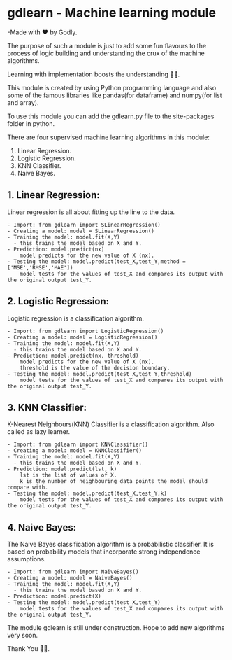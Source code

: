 # gdlearn - Machine learning module
-Made with ❤️ by Godly.

The purpose of such a module is just to add some fun flavours to the process of logic building and understanding the crux of the machine algorithms.

Learning with implementation boosts the understanding 💯💯.

This module is created by using Python programming language and also some of the famous libraries like pandas(for dataframe) and numpy(for list and array).

To use this module you can add the gdlearn.py file to the site-packages folder in python.

There are four supervised machine learning algorithms in this module:
  1. Linear Regression.
  2. Logistic Regression.
  3. KNN Classifier.
  4. Naive Bayes.
  
## 1. Linear Regression:

Linear regression is all about fitting up the line to the data.

    - Import: from gdlearn import SLinearRegression()
    - Creating a model: model = SLinearRegression()
    - Training the model: model.fit(X,Y)
      - this trains the model based on X and Y.
    - Prediction: model.predict(nx)
        model predicts for the new value of X (nx).
    - Testing the model: model.predict(test_X,test_Y,method = ['MSE','RMSE','MAE'])
        model tests for the values of test_X and compares its output with the original output test_Y.
  
## 2. Logistic Regression:

Logistic regression is a classification algorithm.

    - Import: from gdlearn import LogisticRegression()
    - Creating a model: model = LogisticRegression()
    - Training the model: model.fit(X,Y)
      - this trains the model based on X and Y.
    - Prediction: model.predict(nx, threshold)
        model predicts for the new value of X (nx).
        threshold is the value of the decision boundary.
    - Testing the model: model.predict(test_X,test_Y,threshold)
        model tests for the values of test_X and compares its output with the original output test_Y.
        
## 3. KNN Classifier:

K-Nearest Neighbours(KNN) Classifier is a classification algorithm. Also called as lazy learner.

    - Import: from gdlearn import KNNClassifier()
    - Creating a model: model = KNNClassifier()
    - Training the model: model.fit(X,Y)
      - this trains the model based on X and Y.
    - Prediction: model.predict(lst, k)
        lst is the list of values of X.
        k is the number of neighbouring data points the model should compare with.
    - Testing the model: model.predict(test_X,test_Y,k)
        model tests for the values of test_X and compares its output with the original output test_Y.

## 4. Naive Bayes:

The Naive Bayes classification algorithm is a probabilistic classifier. 
It is based on probability models that incorporate strong independence assumptions.

    - Import: from gdlearn import NaiveBayes()
    - Creating a model: model = NaiveBayes()
    - Training the model: model.fit(X,Y)
      - this trains the model based on X and Y.
    - Prediction: model.predict(X)
    - Testing the model: model.predict(test_X,test_Y)
        model tests for the values of test_X and compares its output with the original output test_Y.
        
        
        
The module gdlearn is still under construction. Hope to add new algorithms very soon.

Thank You 🤝🤝.